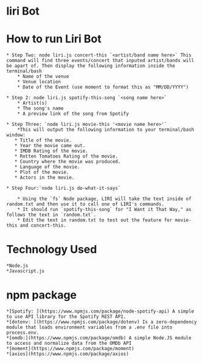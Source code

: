 # liri Bot

# How to run Liri Bot 
    * Step Two: node liri.js concert-this `<artist/band name here>` This command will find three events/concert that inputed artist/bands will be apart of. Then display the following information inside the terminal/bash
        * Name of the venue
        * Venue location
        * Date of the Event (use moment to format this as "MM/DD/YYYY")
        
    * Step 2: node liri.js spotify-this-song `<song name here>`
        * Artist(s)
        * The song's name
        * A preview link of the song from Spotify
    
    * Step Three: `node liri.js movie-this '<movie name here>'` 
        *This will output the following information to your terminal/bash window:
       * Title of the movie.
       * Year the movie came out.
       * IMDB Rating of the movie.
       * Rotten Tomatoes Rating of the movie.
       * Country where the movie was produced.
       * Language of the movie.
       * Plot of the movie.
       * Actors in the movie.

    * Step Four:`node liri.js do-what-it-says`

        * Using the `fs` Node package, LIRI will take the text inside of random.txt and then use it to call one of LIRI's commands.
        * It should run `spotify-this-song` for "I Want it That Way," as follows the text in `random.txt`.
        * Edit the text in random.txt to test out the feature for movie-this and concert-this.


# Technology Used
    *Node.js
    *Javascript.js
# npm package
    *[Spotify: ](https://www.npmjs.com/package/node-spotify-api) A simple to use API library for the Spotify REST API.
    *[dotenv: ](https://www.npmjs.com/package/dotenv) Is a zero-dependency module that loads environment variables from a .env file into process.env. 
    *[omdb:](https://www.npmjs.com/package/omdb) A simple Node.JS module to access and normalize data from the OMDb API
    *[moment](https://www.npmjs.com/package/moment)
    *[axios](https://www.npmjs.com/package/axios)
#


